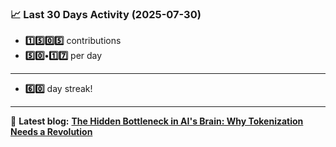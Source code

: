 <!--START_STATS-->
### 📈 Last 30 Days Activity (2025-07-30)  
- **1️⃣5️⃣0️⃣5️⃣** contributions  
- **5️⃣0️⃣•1️⃣7️⃣** per day
---
- **6️⃣0️⃣** day streak!
---
📝 **Latest blog:** [**The Hidden Bottleneck in AI's Brain: Why Tokenization Needs a Revolution**](https://andriak.com/blog/tokenization-revolution)
<!--END_STATS-->
